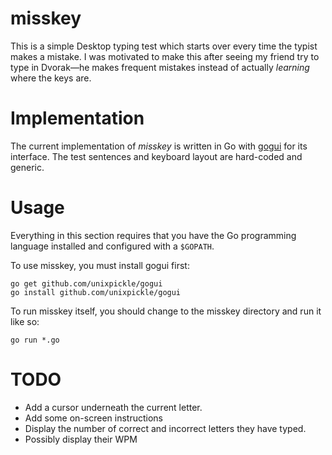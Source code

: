 # misskey

This is a simple Desktop typing test which starts over every time the typist makes a mistake. I was motivated to make this after seeing my friend try to type in Dvorak&mdash;he makes frequent mistakes instead of actually *learning* where the keys are.

# Implementation

The current implementation of *misskey* is written in Go with [gogui](https://github.com/unixpickle/gogui) for its interface. The test sentences and keyboard layout are hard-coded and generic.

# Usage

Everything in this section requires that you have the Go programming language installed and configured with a `$GOPATH`.

To use misskey, you must install gogui first:

    go get github.com/unixpickle/gogui
    go install github.com/unixpickle/gogui

To run misskey itself, you should change to the misskey directory and run it like so:

    go run *.go

# TODO

 * Add a cursor underneath the current letter.
 * Add some on-screen instructions
 * Display the number of correct and incorrect letters they have typed.
 * Possibly display their WPM
